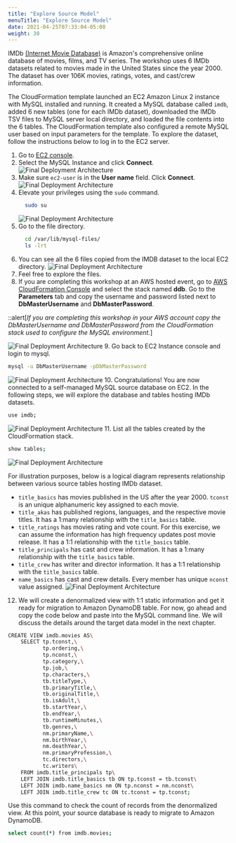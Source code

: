```yaml
---
title: "Explore Source Model"
menuTitle: "Explore Source Model"
date: 2021-04-25T07:33:04-05:00
weight: 30
---
```

IMDb [(Internet Movie Database)](https://www.imdb.com/interfaces/) is Amazon's comprehensive online database of movies, films, and TV series.
The workshop uses 6 IMDb datasets related to movies made in the United States since the year 2000.
The dataset has over 106K movies, ratings, votes, and cast/crew information.

The CloudFormation template launched an EC2 Amazon Linux 2 instance with MySQL installed and running.
It created a MySQL database called `imdb`, added 6 new tables (one for each IMDb dataset), downloaded the IMDb TSV files to MySQL server local directory, and loaded the file contents into the 6 tables. 
The CloudFormation template also configured a remote MySQL user based on input parameters for the template. 
To explore the dataset, follow the instructions below to log in to the EC2 server.

 1. Go to [EC2 console](https://console.aws.amazon.com/ec2/v2/home#Instances:instanceState=running).
 2. Select the MySQL Instance and click **Connect**.
    ![Final Deployment Architecture](/static/images/migration9.jpg)
 3. Make sure `ec2-user` is in the **User name** field. Click **Connect**.
    ![Final Deployment Architecture](/static/images/migration10.jpg)
 4. Elevate your privileges using the `sudo` command.
    ```bash
      sudo su
    ```
    ![Final Deployment Architecture](/static/images/migration11.jpg)
 5. Go to the file directory.
    ```bash
      cd /var/lib/mysql-files/
      ls -lrt
    ```
 6. You can see all the 6 files copied from the IMDB dataset to the local EC2 directory.
    ![Final Deployment Architecture](/static/images/migration12.jpg)
 7. Feel free to explore the files.
 8. If you are completing this workshop at an AWS hosted event, go to [AWS CloudFormation Console](https://console.aws.amazon.com/cloudformation/home#/stacks?filteringStatus=active&filteringText=&viewNested=true&hideStacks=false) and select the stack named **ddb**. Go to the **Parameters** tab and copy the username and password listed next to **DbMasterUsername** and **DbMasterPassword**.

 ::alert[_If you are completing this workshop in your AWS account copy the DbMasterUsername and DbMasterPassword from the CloudFormation stack used to configure the MySQL environment._]

   ![Final Deployment Architecture](/static/images/migration13.jpg)
 9. Go back to EC2 Instance console and login to mysql.
  ```bash
  mysql -u DbMasterUsername -pDbMasterPassword
  ```
   ![Final Deployment Architecture](/static/images/migration14.jpg)
10. Congratulations! You are now connected to a self-managed MySQL source database on EC2. In the following steps, we will explore the database and tables hosting IMDb datasets.
  ```bash
  use imdb;
  ```
   ![Final Deployment Architecture](/static/images/migration15.jpg)
11. List all the tables created by the CloudFormation stack.
   ```bash
   show tables;
   ```
   ![Final Deployment Architecture](/static/images/migration16.jpg)

For illustration purposes, below is a logical diagram represents relationship between various source tables hosting IMDb dataset.

  - `title_basics` has movies published in the US after the year 2000. `tconst` is an unique alphanumeric key assigned to each movie.
  - `title_akas` has published regions, languages, and the respective movie titles. It has a 1\:many relationship with the `title_basics` table.
  - `title_ratings` has movies rating and vote count. For this exercise, we can assume the information has high frequency updates post movie release. It has a 1:1 relationship with the `title_basics` table.
  - `title_principals` has cast and crew information. It has a 1\:many relationship with the `title_basics` table.
  - `title_crew` has writer and director information. It has a 1:1 relationship with the `title_basics` table.
  - `name_basics` has cast and crew details. Every member has unique `nconst` value assigned.
  ![Final Deployment Architecture](/static/images/migration31.jpg)

12. We will create a denormalized view with 1:1 static information and get it ready for migration to Amazon DynamoDB table. For now, go ahead and copy the code below and paste into the MySQL command line.
We will discuss the details around the target data model in the next chapter.
```bash
CREATE VIEW imdb.movies AS\
    SELECT tp.tconst,\
           tp.ordering,\
           tp.nconst,\
           tp.category,\
           tp.job,\
           tp.characters,\
           tb.titleType,\
           tb.primaryTitle,\
           tb.originalTitle,\
           tb.isAdult,\
           tb.startYear,\
           tb.endYear,\
           tb.runtimeMinutes,\
           tb.genres,\
           nm.primaryName,\
           nm.birthYear,\
           nm.deathYear,\
           nm.primaryProfession,\
           tc.directors,\
           tc.writers\
    FROM imdb.title_principals tp\
    LEFT JOIN imdb.title_basics tb ON tp.tconst = tb.tconst\
    LEFT JOIN imdb.name_basics nm ON tp.nconst = nm.nconst\
    LEFT JOIN imdb.title_crew tc ON tc.tconst = tp.tconst;
  ```
  Use this command to check the count of records from the denormalized view. At this point, your source database is ready to migrate to Amazon DynamoDB.
  ```bash
  select count(*) from imdb.movies;
  ```
